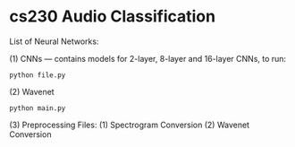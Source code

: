 # cs230 Audio Classification

List of Neural Networks:

(1) CNNs — contains models for 2-layer, 8-layer and 16-layer CNNs, to run:

```python file.py```

(2) Wavenet 

```python main.py```

(3) Preprocessing Files: (1) Spectrogram Conversion (2) Wavenet Conversion
